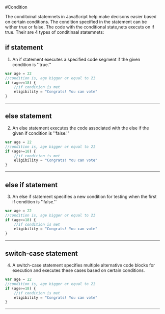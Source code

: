 #Condition

The conditoinal statemnets in JavaScript help make decisons easier based on certain conditions. The condition specified in the statement can be wither true or false. The code with the conditional state,nets executs on if true. 
Their are 4 types of conditinaal statemnets:


## if statement 

1. An if statement executes a specified code segment if the given condition is ''true.''

```js
var age = 22
//condition is, age bigger or equal to 21 
if (age>=18) {
    //if condition is met
    eligibility = "Congrats! You can vote"
}
```
----
## else statement 

2. An else statement executes the code associated with the else if the given if condition is ''false.''

```js
var age = 22
//condition is, age bigger or equal to 21 
if (age>=18) {
    //if condition is met
    eligibility = "Congrats! You can vote"
}
```
----
## else if statement 

3. An else if statement specifies a new condition for testing when the first if condition is ''false.''

```js
var age = 22
//condition is, age bigger or equal to 21 
if (age>=18) {
    //if condition is met
    eligibility = "Congrats! You can vote"
}
```
----
## switch-case statement 

4. A switch-case statement specifies multiple alternative code blocks for execution and executes these cases based on certain conditions.

```js
var age = 22
//condition is, age bigger or equal to 21 
if (age>=18) {
    //if condition is met
    eligibility = "Congrats! You can vote"
}
```
----